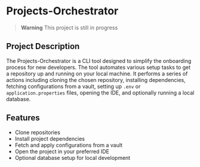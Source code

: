 # Projects-Orchestrator

> **Warning**
> This project is still in progress

## Project Description

The Projects-Orchestrator is a CLI tool designed to simplify the onboarding process for new developers. The tool automates various setup tasks to get a repository up and running on your local machine. It performs a series of actions including cloning the chosen repository, installing dependencies, fetching configurations from a vault, setting up `.env` or `application.properties` files, opening the IDE, and optionally running a local database.

## Features

- Clone repositories
- Install project dependencies
- Fetch and apply configurations from a vault
- Open the project in your preferred IDE
- Optional database setup for local development
